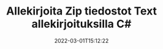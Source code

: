 ---
############################# Static ############################
layout: "auto-gen-signature"
date: 2022-03-01T15:12:22
draft: false
operation: Sign
signaturetype: Text
fileformat: Zip
productName: .NET
lang: fi
productCode: net
otherformats: pdf doc docx docm dot dotm dotx odt ott rtf xls xlsx xlsm xlsb csv ods ots xltx xltm ppt pptx pps ppsx odp otp potx potm pptm ppsm png jpg bmp gif tiff svg webp wmf
breadcrumb: Put Text signature on Zip for C#

############################# Head ############################
head_title: "Luo teksti-sähköiset allekirjoitukset tiedostoon Zip käyttämällä C#"
head_description: "Aseta Text eSignature Zip-tiedostoon .NET käyttämällä muutamaa koodiriviä. Käytä GroupDocs Document Signature API allekirjoittaaksesi kymmeniä tiedostomuotoja."

############################# Header ############################
title: "Allekirjoita Zip tiedostot Text allekirjoituksilla C#"
description: "Kuinka lisätä Text-allekirjoitus, jossa on muutama rivi .NET-koodia"
bg_image: "https://cms.admin.containerize.com/templates/aspose/App_Themes/V3/images/bg/header1.png"
bg_overlay: false
button:
    enable: true

############################# SubMenu ############################
submenu:
    enable: true

    left:
        img_alt: "GroupDocs.Signature for .NET"
        image: "https://cms.admin.containerize.com/templates/groupdocs/images/product-logos/90x90-noborder/groupdocs-signature-net.png"
        product: "GroupDocs.Signature"
        platform: ".NET"



############################# About ############################
about:
    enable: true
    title: "Tietoja GroupDocs.Signature for .NET API:sta"
    content: |
        [GroupDocs.Signature for .NET](https://products.groupdocs.com/signature/net/) on suosittu sovellusliittymä digitaalisten asiakirjojen sähköiseen allekirjoittamiseen. Saatavilla on allekirjoituksia, kuten tekstejä, kuvia, digitaalisia varmenteita, viivakoodeja, QR-koodeja, leimoja tai metatietoja. Allekirjoituksia voidaan sijoittaa PDF-tiedostoihin, MS Word -asiakirjoihin, MS Excel -työkirjoihin, MS PowerPoint -esityksiin, Adobe Photoshop -tiedostoihin ja erilaisiin kuvamuotoihin. Asiakkaat voivat allekirjoittaa asiakirjansa ja päivittää, etsiä, tarkistaa, poistaa tai esikatsella asiakirjoihin lisättyjä sähköisiä allekirjoituksia. Lisäksi tarjolla on paljon mahdollisuuksia allekirjoitusten mukauttamiseen.
    

############################# Steps ############################
steps:
    enable: true
    title_left: "Vaiheet Zip:n allekirjoittamiseen Text -sovelluksella C#"
    content_left: |
        [GroupDocs.Signature for .NET](https://products.groupdocs.com/signature/net/) tarjoaa mahdollisuuden allekirjoittaa Zip-asiakirjoja Text-allekirjoituksella nopeasti ja helposti.
        
        * Luo Signature-luokan ilmentymä, joka tarjoaa Zip-tiedoston, joka on tarkoitus allekirjoittaa polkuna tai muistivirtana
        * Luo SignOptions-luokka ja aseta kaikki vaaditut tiedot.
        * Kutsu Signature.Sign() -menetelmä, joka välittää Zip -tiedoston tai muistivirran

    title_right: " Laitteistovaatimukset"
    content_right: |
        GroupDocs.Signature for .NET on tuettu kaikilla tärkeimmillä alustoilla ja käyttöjärjestelmillä. Ennen kuin suoritat alla olevan koodin, varmista, että sinulla on seuraavat edellytykset asennettuna järjestelmääsi.

        * Käyttöjärjestelmät: Microsoft Windows, Linux, MacOS
        * Kehitysympäristöt: Microsoft Visual Studio, Xamarin, MonoDevelop
        * Frameworks: .NET Framework, .NET Standard, .NET Core, Mono
        * Hanki uusin GroupDocs.Signature for .NET käyttäjältä [Nuget](https://www.nuget.org/packages/groupdocs.signature)
         
    code: |
        ```csharp    
                
        // Set up input Zip file
        string filePath = "input.zip";
        // Set up output file
        string outputFilePath = "output.zip";

        // Instantiate Signature for input file
        using (GroupDocs.Signature.Signature signature = new GroupDocs.Signature.Signature(filePath))
        {
                //Provide sign options
                TextSignOptions options = new TextSignOptions("John Smith")
                {
                    // set signature position
                    Left = 50,
                    Top = 200,
                };

                // sign Zip document
                SignResult result = signature.Sign(outputFilePath, options);
        }

        ```

############################# Demos ############################
demos:
    enable: true
    title: "Allekirjoitetaan Zip asiakirjoja Text Live-demolla"
    content: |
       Allekirjoita Zip-tiedosto useilla allekirjoituksilla heti käymällä [GroupDocs.Signature App](https://products.groupdocs.app/signature/family) -sivustolla. Ilmainen online-demo odottaa sinua.          

############################# More Formats ############################
more_formats:
    enable: true
    title: "Muut tuetut Text allekirjoitukset ohjelmalle C#"
    content: |
        "Voit myös allekirjoittaa Zip muilla allekirjoitustyypeillä. Katso alla oleva luettelo."
    format: 
       
       
back_to_top:
    enable: true
---